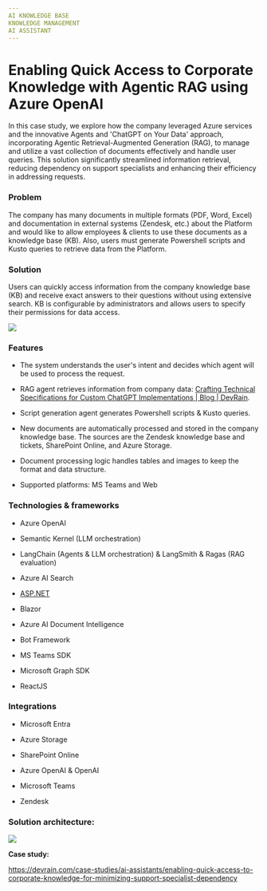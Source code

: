 ```yaml
---
AI KNOWLEDGE BASE 
KNOWLEDGE MANAGEMENT  
AI ASSISTANT  
---
```

# Enabling Quick Access to Corporate Knowledge with Agentic RAG using Azure OpenAI  

In this case study, we explore how the company leveraged Azure services and the innovative Agents and 'ChatGPT on Your Data' approach, incorporating Agentic Retrieval-Augmented Generation (RAG), to manage and utilize a vast collection of documents effectively and handle user queries. This solution significantly streamlined information retrieval, reducing dependency on support specialists and enhancing their efficiency in addressing requests. 

### Problem

The company has many documents in multiple formats (PDF, Word, Excel) and documentation in external systems (Zendesk, etc.) about the Platform and would like to allow employees & clients to use these documents as a knowledge base (KB). Also, users must generate Powershell scripts and Kusto queries to retrieve data from the Platform.

  


### Solution

Users can quickly access information from the company knowledge base (KB) and receive exact answers to their questions without using extensive search. KB is configurable by administrators and allows users to specify their permissions for data access.

  


![](https://devrain.blob.core.windows.net/cases/case_image_ff12fd06.png)

  


### Features

* The system understands the user's intent and decides which agent will be used to process the request.


* RAG agent retrieves information from company data: [Crafting Technical Specifications for Custom ChatGPT Implementations | Blog | DevRain](https://devrain.com/blog/crafting-technical-specifications-for-custom-chatgpt-implementations). 


* Script generation agent generates Powershell scripts & Kusto queries.


* New documents are automatically processed and stored in the company knowledge base. The sources are the Zendesk knowledge base and tickets, SharePoint Online, and Azure Storage.


* Document processing logic handles tables and images to keep the format and data structure.


* Supported platforms: MS Teams and Web



  


### Technologies & frameworks

* Azure OpenAI


* Semantic Kernel (LLM orchestration)


* LangChain (Agents & LLM orchestration) & LangSmith & Ragas (RAG evaluation)


* Azure AI Search


* [ASP.NET](http://asp.net/)


* Blazor


* Azure AI Document Intelligence


* Bot Framework


* MS Teams SDK


* Microsoft Graph SDK


* ReactJS



  


### Integrations

* Microsoft Entra


* Azure Storage


* SharePoint Online


* Azure OpenAI & OpenAI


* Microsoft Teams


* Zendesk



  


### Solution architecture:

![](https://devrain.blob.core.windows.net/cases/case_image_0b7f06ed.png)

  


  


**Case study:**

<https://devrain.com/case-studies/ai-assistants/enabling-quick-access-to-corporate-knowledge-for-minimizing-support-specialist-dependency>